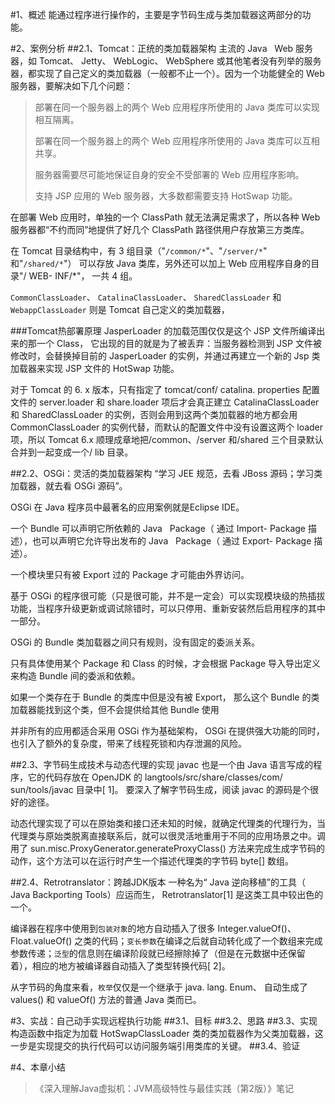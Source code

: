 #1、概述
能通过程序进行操作的，主要是字节码生成与类加载器这两部分的功能。

#2、案例分析
##2.1、Tomcat：正统的类加载器架构
主流的 Java   Web 服务器，如 Tomcat、 Jetty、 WebLogic、 WebSphere 或其他笔者没有列举的服务器，都实现了自己定义的类加载器（一般都不止一个）。因为一个功能健全的 Web 服务器，要解决如下几个问题：    
> 部署在同一个服务器上的两个 Web 应用程序所使用的 Java 类库可以实现相互隔离。
>     
> 部署在同一个服务器上的两个 Web 应用程序所使用的 Java 类库可以互相共享。
>      
> 服务器需要尽可能地保证自身的安全不受部署的 Web 应用程序影响。
>     
> 支持 JSP 应用的 Web 服务器，大多数都需要支持 HotSwap 功能。

在部署 Web 应用时，单独的一个 ClassPath 就无法满足需求了，所以各种 Web 服务器都“不约而同”地提供了好几个 ClassPath 路径供用户存放第三方类库。

在 Tomcat 目录结构中，有 3 组目录（"`/common/*`"、"`/server/*`" 和"`/shared/*`"） 可以存放 Java 类库，另外还可以加上 Web 应用程序自身的目录"/ WEB- INF/*"， 一共 4 组。

`CommonClassLoader`、 `CatalinaClassLoader`、 `SharedClassLoader` 和 `WebappClassLoader` 则是 Tomcat 自己定义的类加载器，

###Tomcat热部署原理
JasperLoader 的加载范围仅仅是这个 JSP 文件所编译出来的那一个 Class， 它出现的目的就是为了被丢弃：当服务器检测到 JSP 文件被修改时，会替换掉目前的 JasperLoader 的实例，并通过再建立一个新的 Jsp 类加载器来实现 JSP 文件的 HotSwap 功能。

对于 Tomcat 的 6. x 版本，只有指定了 tomcat/conf/ catalina. properties 配置文件的 server.loader 和 share.loader 项后才会真正建立 CatalinaClassLoader 和 SharedClassLoader 的实例，否则会用到这两个类加载器的地方都会用 CommonClassLoader 的实例代替，而默认的配置文件中没有设置这两个 loader 项，所以 Tomcat 6.x 顺理成章地把/common、/server 和/shared 三个目录默认合并到一起变成一个/ lib 目录。


##2.2、OSGi：灵活的类加载器架构
“学习 JEE 规范，去看 JBoss 源码；学习类加载器，就去看 OSGi 源码”。

OSGi 在 Java 程序员中最著名的应用案例就是Eclipse IDE。

一个 Bundle 可以声明它所依赖的 Java   Package（ 通过 Import- Package 描述），也可以声明它允许导出发布的 Java   Package（ 通过 Export- Package 描述）。

一个模块里只有被 Export 过的 Package 才可能由外界访问。

基于 OSGi 的程序很可能（只是很可能，并不是一定会）可以实现模块级的热插拔功能，当程序升级更新或调试除错时，可以只停用、重新安装然后启用程序的其中一部分。

OSGi 的 Bundle 类加载器之间只有规则，没有固定的委派关系。

只有具体使用某个 Package 和 Class 的时候，才会根据 Package 导入导出定义来构造 Bundle 间的委派和依赖。

如果一个类存在于 Bundle 的类库中但是没有被 Export， 那么这个 Bundle 的类加载器能找到这个类，但不会提供给其他 Bundle 使用

并非所有的应用都适合采用 OSGi 作为基础架构， OSGi 在提供强大功能的同时，也引入了额外的复杂度，带来了线程死锁和内存泄漏的风险。

##2.3、字节码生成技术与动态代理的实现
javac 也是一个由 Java 语言写成的程序，它的代码存放在 OpenJDK 的 langtools/src/share/classes/com/ sun/tools/javac 目录中[ 1]。 要深入了解字节码生成，阅读 javac 的源码是个很好的途径。

动态代理实现了可以在原始类和接口还未知的时候，就确定代理类的代理行为，当代理类与原始类脱离直接联系后，就可以很灵活地重用于不同的应用场景之中。调用了 sun.misc.ProxyGenerator.generateProxyClass() 方法来完成生成字节码的动作，这个方法可以在运行时产生一个描述代理类的字节码 byte[] 数组。

##2.4、Retrotranslator：跨越JDK版本
一种名为“ Java 逆向移植”的工具（ Java Backporting Tools）应运而生， Retrotranslator[1] 是这类工具中较出色的一个。

编译器在程序中使用到`包装对象`的地方自动插入了很多 Integer.valueOf()、 Float.valueOf() 之类的代码；`变长参数`在编译之后就自动转化成了一个数组来完成参数传递；`泛型`的信息则在编译阶段就已经擦除掉了（但是在元数据中还保留着），相应的地方被编译器自动插入了类型转换代码[ 2]。

从字节码的角度来看，`枚举`仅仅是一个继承于 java. lang. Enum、 自动生成了 values() 和 valueOf() 方法的普通 Java 类而已。

#3、实战：自己动手实现远程执行功能
##3.1、目标
##3.2、思路
##3.3、实现
构造函数中指定为加载 HotSwapClassLoader 类的类加载器作为父类加载器，这一步是实现提交的执行代码可以访问服务端引用类库的关键。
##3.4、验证

#4、本章小结

> 《深入理解Java虚拟机：JVM高级特性与最佳实践（第2版）》笔记

